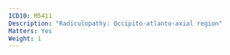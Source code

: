```yaml
---
ICD10: M5411
Description: "Radiculopathy: Occipito-atlanto-axial region"
Matters: Yes
Weight: 1
---
```

